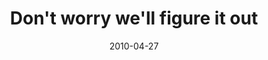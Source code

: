 ---
layout: base.njk
title : 'Don&#39;t worry we&#39;ll figure it out' 
view_title : 'Don&#39;t worry we&#39;ll figure it out' 
year : '2010' 
date : '2010-04-27' 
img_file : '/drawing/dontworrywellfigureitout.png' 
html_file : 'dontworrywellfigureitout' 
next_html : 'areyouavoidingme.html' 
year_order : '66' 
permalink : "title/{{html_file}}.html"
---